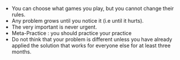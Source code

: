 - You can choose what games you play, but you cannot change their rules.
- Any problem grows until you notice it (i.e until it hurts).
- The very important is never urgent.
- Meta-Practice : you should practice your practice
- Do not think that your problem is different unless you have already applied the solution that works for everyone else for at least three months.